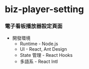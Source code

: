 # biz-player-setting
### 電子看板播放器設定頁面
* 開發環境
  * Runtime - Node.js
  * UI - React, Ant Design
  * State 管理 - React Hooks
  * 多語系 - React Intl
